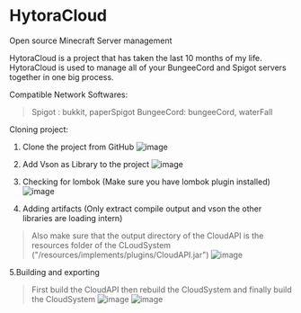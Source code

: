 # HytoraCloud
Open source Minecraft Server management


HytoraCloud is a project that has taken the last 10 months of my life.
HytoraCloud is used to manage all of your BungeeCord and Spigot servers together in one big process.

Compatible Network Softwares:

  > Spigot : bukkit, paperSpigot
  > BungeeCord: bungeeCord, waterFall
  
Cloning project:

1. Clone the project from GitHub
![image](https://user-images.githubusercontent.com/63949927/110113639-af623900-7db3-11eb-9ab6-7c9c3fd8b502.png)

2. Add Vson as Library to the project
![image](https://user-images.githubusercontent.com/63949927/110113737-d02a8e80-7db3-11eb-9295-474f6bca01c5.png)

3. Checking for lombok (Make sure you have lombok plugin installed)
![image](https://user-images.githubusercontent.com/63949927/110113783-e5072200-7db3-11eb-9b7e-4c5c1c6a026d.png)

4. Adding artifacts (Only extract compile output and vson the other libraries are loading intern)
  > Also make sure that the output directory of the CloudAPI is the resources folder of the CLoudSystem ("/resources/implements/plugins/CloudAPI.jar")
![image](https://user-images.githubusercontent.com/63949927/110113841-fb14e280-7db3-11eb-9a32-3b965e4e8fb3.png)

5.Building and exporting
  > First build the CloudAPI then rebuild the CloudSystem and finally build the CloudSystem
![image](https://user-images.githubusercontent.com/63949927/110113963-31526200-7db4-11eb-94e0-783a46eaac38.png) 
![image](https://user-images.githubusercontent.com/63949927/110114057-4f1fc700-7db4-11eb-9ddd-48df9ad15a8c.png)


